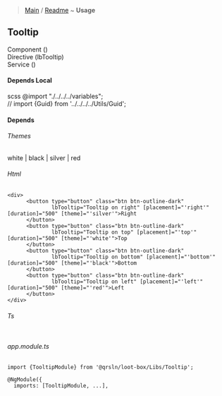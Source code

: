 > [Main](../../readme.md) / [Readme](readme.md) ~ **Usage**

## Tooltip
Component ()  
Directive (lbTooltip)  
Service ()  

#### Depends Local
scss @import "./../../../variables";  
// import {Guid} from '../../../../Utils/Guid'; 
 
#### Depends

###### Themes  
white | black | silver | red   

###### Html
```
<div>
      <button type="button" class="btn btn-outline-dark"
              lbTooltip="Tooltip on right" [placement]="'right'" [duration]="500" [theme]="'silver'">Right
      </button>
      <button type="button" class="btn btn-outline-dark"
              lbTooltip="Tooltip on top" [placement]="'top'" [duration]="500" [theme]="'white'">Top
      </button>
      <button type="button" class="btn btn-outline-dark"
              lbTooltip="Tooltip on bottom" [placement]="'bottom'" [duration]="500" [theme]="'black'">Bottom
      </button>
      <button type="button" class="btn btn-outline-dark"
              lbTooltip="Tooltip on left" [placement]="'left'" [duration]="500" [theme]="'red'">Left
      </button>
</div>
```
###### Ts
```

```  
###### app.module.ts
```
import {TooltipModule} from '@qrsln/loot-box/Libs/Tooltip';

@NgModule({
  imports: [TooltipModule, ...],

```  
